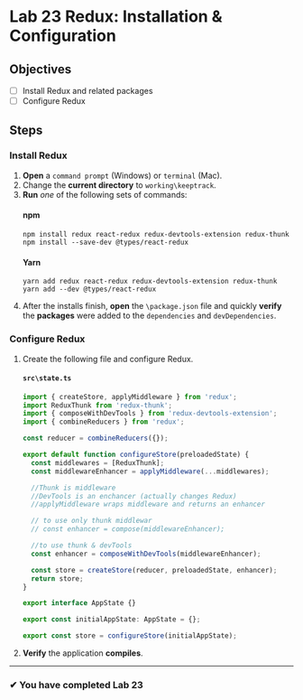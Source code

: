 # Lab 23 Redux: Installation & Configuration

## Objectives

- [ ] Install Redux and related packages
- [ ] Configure Redux

## Steps

### Install Redux

1. **Open** a `command prompt` (Windows) or `terminal` (Mac).
1. Change the **current directory** to `working\keeptrack`.
1. **Run** _one_ of the following sets of commands:
   #### npm
   ```shell
   npm install redux react-redux redux-devtools-extension redux-thunk
   npm install --save-dev @types/react-redux
   ```
   #### Yarn
   ```shell
   yarn add redux react-redux redux-devtools-extension redux-thunk
   yarn add --dev @types/react-redux
   ```
1. After the installs finish, **open** the `\package.json` file and quickly **verify** the **packages** were added to the `dependencies` and `devDependencies`.

### Configure Redux

1. Create the following file and configure Redux.

   #### `src\state.ts`

   ```ts
   import { createStore, applyMiddleware } from 'redux';
   import ReduxThunk from 'redux-thunk';
   import { composeWithDevTools } from 'redux-devtools-extension';
   import { combineReducers } from 'redux';

   const reducer = combineReducers({});

   export default function configureStore(preloadedState) {
     const middlewares = [ReduxThunk];
     const middlewareEnhancer = applyMiddleware(...middlewares);

     //Thunk is middleware
     //DevTools is an enchancer (actually changes Redux)
     //applyMiddleware wraps middleware and returns an enhancer

     // to use only thunk middlewar
     // const enhancer = compose(middlewareEnhancer);

     //to use thunk & devTools
     const enhancer = composeWithDevTools(middlewareEnhancer);

     const store = createStore(reducer, preloadedState, enhancer);
     return store;
   }

   export interface AppState {}

   export const initialAppState: AppState = {};

   export const store = configureStore(initialAppState);
   ```

1. **Verify** the application **compiles**.

---

### &#10004; You have completed Lab 23
